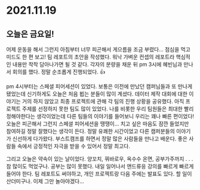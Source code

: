 2021.11.19
=====
오늘은 금요일!
-----
어제 운동을 해서 그런지 아침부터 너무 피곤해서 게으름을 조금 부렸다... 점심을 먹고 미드도 한 편 보고! 팀 레포트의 초안을 작성했다. 워낙 가벼운 컨셉의 레포트라 핵심적인 내용만 착착 담아나가면 될 것 같다. 각자의 분량을 채운 뒤 pm 3시에 혜빈님과 만나서 회의를 했다. 정말 순조롭게 진행되었다. :thumbsup:

pm 4시부터는 스페셜 피어세션이 있었다. 보통은 이전에 만났던 캠퍼님들과 또 만나게 됐었는데 신기하게도 오늘은 처음 뵙는 분들이 많이 계셨다. 데이터 제작 대회에 대한 이야기는 거의 하지 않았고 최종 프로젝트에 관해 각 팀의 진행 상황을 공유했다. 아직 프로젝트 주제를 선정하지 못한 팀도 많이 있었다. 나를 비롯한 우리 팀원들은 최대한 빨리 정해야한다는 생각이었는데 다른 팀들의 이야기를 들어보니 우리는 꽤나 빠른 편이었다! 오늘은 피곤해서 그런지 스페셜 피어세션을 땡땡이... 치고 싶은 마음도 잠깐 들었지만 참여하길 정말 잘했다는 생각이 든다. 정말 유쾌한 시간이었고 다른 캠퍼분들의 이야기가 신선하게 다가왔다. 부스트캠프를 하면서 정말 많은 사람들을 만나고 배운다. 좋은 사람들 속에서 긍정적인 자극을 받을 수 있어서 정말 최고다.

그리고 오늘은 약속이 있는 날이었다. 양꼬치, 꿔바로우, 옥수수 온면, 공부가주까지 . . . 참 많이도 먹었구나. 공부는 많이 못했다. 내일 일어나서 앤드류응 강의를 빠르게 빠르게 들어야 한다. 팀 레포트도 써야하고, 개인 프로젝트랑 다음 주에는 발표도 있다. 할 일이 산더미구나. 이제 그만 놀아야겠다...